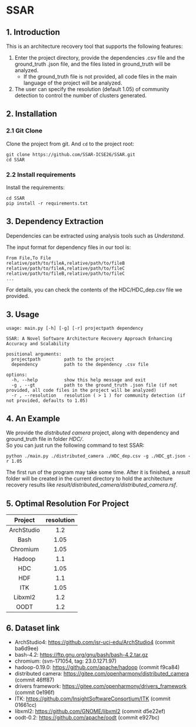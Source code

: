 # SSAR

## 1. Introduction

This is an architecture recovery tool that supports the following features:

1. Enter the project directory, provide the dependencies .csv file and the ground_truth .json file, and the files listed in ground_truth will be analyzed.
   - If the ground_truth file is not provided, all code files in the main language of the project will be analyzed.
2. The user can specify the resolution (default 1.05) of community detection to control the number of clusters generated.


## 2. Installation

### 2.1 Git Clone

Clone the project from git. And `cd` to the project root:

```
git clone https://github.com/SSAR-ICSE26/SSAR.git
cd SSAR
```

### 2.2 Install requirements

Install the requirements:

```
cd SSAR
pip install -r requirements.txt
```

## 3. Dependency Extraction

Dependencies can be extracted using analysis tools such as *Understand*.

The input format for dependency files in our tool is:

```
From File,To File
relative/path/to/fileA,relative/path/to/fileB
relative/path/to/fileA,relative/path/to/fileC
relative/path/to/fileB,relative/path/to/fileC
...
```

For details, you can check the contents of the HDC/HDC_dep.csv file we provided.

## 3. Usage

```
usage: main.py [-h] [-g] [-r] projectpath dependency

SSAR: A Novel Software Architecture Recovery Approach Enhancing Accuracy and Scalability

positional arguments:
  projectpath         path to the project
  dependency          path to the dependency .csv file

options:
  -h, --help          show this help message and exit
  -g , --gt           path to the ground_truth .json file (if not provided, all code files in the project will be analyzed)
  -r , --resolution   resolution ( > 1 ) for community detection (if not provided, defaults to 1.05)
```

## 4. An Example

We provide the *distributed camera* project, along with dependency and ground_truth file in folder *HDC/*. <br>
So you can just run the following command to test SSAR:
```
python ./main.py ./distributed_camera ./HDC_dep.csv -g ./HDC_gt.json -r 1.05
```

The first run of the program may take some time. After it is finished, a *result* folder will be created in the current directory to hold the architecture recovery results like *result/distributed_camera/distributed_camera.rsf*.

## 5. Optimal Resolution For Project 

| **Project** | **resolution** |
|:-----------:|:--------------:|
| ArchStudio  |      1.2       |
|    Bash     |      1.05      |
|  Chromium   |      1.05      |
|   Hadoop    |      1.1       |
|     HDC     |      1.05      |
|     HDF     |      1.1       |
|     ITK     |      1.05      |
|   Libxml2   |      1.2       |
|    OODT     |      1.2       |

## 6. Dataset link

- ArchStudio4: https://github.com/isr-uci-edu/ArchStudio4 (commit ba6d9ee)
- bash-4.2: https://ftp.gnu.org/gnu/bash/bash-4.2.tar.gz
- chromium: (svn-171054, tag: 23.0.1271.97)
- hadoop-0.19.0: https://github.com/apache/hadoop (commit f9ca84)
- distributed camera: https://gitee.com/openharmony/distributed_camera (commit 46ff87)
- drivers framework: https://gitee.com/openharmony/drivers_framework (commit 0e196f)
- ITK: https://github.com/InsightSoftwareConsortium/ITK (commit 01661cc)
- libxml2: https://github.com/GNOME/libxml2 (commit d5e22ef)
- oodt-0.2: https://github.com/apache/oodt (commit e927bc) 


